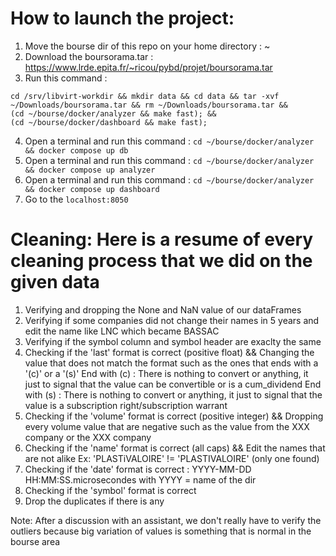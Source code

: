 # How to launch the project:

1. Move the bourse dir of this repo on your home directory :  ~
2. Download the boursorama.tar : https://www.lrde.epita.fr/~ricou/pybd/projet/boursorama.tar
3. Run this command :

```
cd /srv/libvirt-workdir && mkdir data && cd data && tar -xvf ~/Downloads/boursorama.tar && rm ~/Downloads/boursorama.tar &&
(cd ~/bourse/docker/analyzer && make fast); &&
(cd ~/bourse/docker/dashboard && make fast);
```

4. Open a terminal and run this command : `cd ~/bourse/docker/analyzer && docker compose up db`
5. Open a terminal and run this command : `cd ~/bourse/docker/analyzer && docker compose up analyzer`
6. Open a terminal and run this command : `cd ~/bourse/docker/analyzer && docker compose up dashboard`
7. Go to the `localhost:8050`


# Cleaning: Here is a resume of every cleaning process that we did on the given data  ###

1. Verifying and dropping the None and NaN value of our dataFrames
2. Verifying if some companies did not change their names in 5 years and edit the name like LNC which became BASSAC
3. Verifying if the symbol column and symbol header are exaclty the same
4. Checking if the 'last' format is correct (positive float) && Changing the value that does not match the format such as the ones that ends with a '(c)' or a '(s)'
     End with (c) : There is nothing to convert or anything, it just to signal that the value can be convertible or is a cum_dividend
     End with (s) : There is nothing to convert or anything, it just to signal that the value is a subscription right/subscription warrant
5. Checking if the 'volume' format is correct (positive integer) && Dropping every volume value that are negative such as the value from the XXX company or the XXX company
6. Checking if the 'name' format is correct (all caps) && Edit the names that are not alike Ex:  'PLASTiVALOIRE' != 'PLASTIVALOIRE' (only one found)
7. Checking if the 'date' format is correct : YYYY-MM-DD HH:MM:SS.microsecondes with YYYY = name of the dir
8. Checking if the 'symbol' format is correct
9. Drop the duplicates if there is any

Note:
After a discussion with an assistant, we don't really have to verify the outliers because big variation of values is something that is normal in the bourse area
